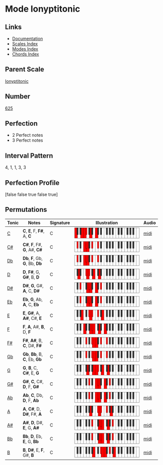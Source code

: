 # Mode Ionyptitonic

## Links

- [Documentation](index.md)
- [Scales Index](Scales.md)
- [Modes Index](Modes.md)
- [Chords Index](Chords.md)

## Parent Scale

[Ionyptitonic](ScaleIonyptitonic.md)

## Number

[625](https://ianring.com/musictheory/scales/625)

## Perfection

- 2 Perfect notes
- 3 Perfect notes

## Interval Pattern

4, 1, 1, 3, 3

## Perfection Profile

[false false true false true]

## Permutations

| Tonic | Notes | Signature | Illustration | Audio |
|-------|-------|-----------|--------------|-------|
| [C](ModeCNaturalIonyptitonic.md) | **C**, **E**, F, **F#**, A, **C** | C | ![CNaturalIonyptitonic](ModeCNaturalIonyptitonic.png) | [midi](https://github.com/edipermadi/music/blob/main/docs/ModeCNaturalIonyptitonic.mid?raw=true) |
| [C#](ModeCSharpIonyptitonic.md) | **C#**, **F**, F#, **G**, A#, **C#** | C | ![CSharpIonyptitonic](ModeCSharpIonyptitonic.png) | [midi](https://github.com/edipermadi/music/blob/main/docs/ModeCSharpIonyptitonic.mid?raw=true) |
| [Db](ModeDFlatIonyptitonic.md) | **Db**, **F**, Gb, **G**, Bb, **Db** | C | ![DFlatIonyptitonic](ModeDFlatIonyptitonic.png) | [midi](https://github.com/edipermadi/music/blob/main/docs/ModeDFlatIonyptitonic.mid?raw=true) |
| [D](ModeDNaturalIonyptitonic.md) | **D**, **F#**, G, **G#**, B, **D** | C | ![DNaturalIonyptitonic](ModeDNaturalIonyptitonic.png) | [midi](https://github.com/edipermadi/music/blob/main/docs/ModeDNaturalIonyptitonic.mid?raw=true) |
| [D#](ModeDSharpIonyptitonic.md) | **D#**, **G**, G#, **A**, C, **D#** | C | ![DSharpIonyptitonic](ModeDSharpIonyptitonic.png) | [midi](https://github.com/edipermadi/music/blob/main/docs/ModeDSharpIonyptitonic.mid?raw=true) |
| [Eb](ModeEFlatIonyptitonic.md) | **Eb**, **G**, Ab, **A**, C, **Eb** | C | ![EFlatIonyptitonic](ModeEFlatIonyptitonic.png) | [midi](https://github.com/edipermadi/music/blob/main/docs/ModeEFlatIonyptitonic.mid?raw=true) |
| [E](ModeENaturalIonyptitonic.md) | **E**, **G#**, A, **A#**, C#, **E** | C | ![ENaturalIonyptitonic](ModeENaturalIonyptitonic.png) | [midi](https://github.com/edipermadi/music/blob/main/docs/ModeENaturalIonyptitonic.mid?raw=true) |
| [F](ModeFNaturalIonyptitonic.md) | **F**, **A**, A#, **B**, D, **F** | C | ![FNaturalIonyptitonic](ModeFNaturalIonyptitonic.png) | [midi](https://github.com/edipermadi/music/blob/main/docs/ModeFNaturalIonyptitonic.mid?raw=true) |
| [F#](ModeFSharpIonyptitonic.md) | **F#**, **A#**, B, **C**, D#, **F#** | C | ![FSharpIonyptitonic](ModeFSharpIonyptitonic.png) | [midi](https://github.com/edipermadi/music/blob/main/docs/ModeFSharpIonyptitonic.mid?raw=true) |
| [Gb](ModeGFlatIonyptitonic.md) | **Gb**, **Bb**, B, **C**, Eb, **Gb** | C | ![GFlatIonyptitonic](ModeGFlatIonyptitonic.png) | [midi](https://github.com/edipermadi/music/blob/main/docs/ModeGFlatIonyptitonic.mid?raw=true) |
| [G](ModeGNaturalIonyptitonic.md) | **G**, **B**, C, **C#**, E, **G** | C | ![GNaturalIonyptitonic](ModeGNaturalIonyptitonic.png) | [midi](https://github.com/edipermadi/music/blob/main/docs/ModeGNaturalIonyptitonic.mid?raw=true) |
| [G#](ModeGSharpIonyptitonic.md) | **G#**, **C**, C#, **D**, F, **G#** | C | ![GSharpIonyptitonic](ModeGSharpIonyptitonic.png) | [midi](https://github.com/edipermadi/music/blob/main/docs/ModeGSharpIonyptitonic.mid?raw=true) |
| [Ab](ModeAFlatIonyptitonic.md) | **Ab**, **C**, Db, **D**, F, **Ab** | C | ![AFlatIonyptitonic](ModeAFlatIonyptitonic.png) | [midi](https://github.com/edipermadi/music/blob/main/docs/ModeAFlatIonyptitonic.mid?raw=true) |
| [A](ModeANaturalIonyptitonic.md) | **A**, **C#**, D, **D#**, F#, **A** | C | ![ANaturalIonyptitonic](ModeANaturalIonyptitonic.png) | [midi](https://github.com/edipermadi/music/blob/main/docs/ModeANaturalIonyptitonic.mid?raw=true) |
| [A#](ModeASharpIonyptitonic.md) | **A#**, **D**, D#, **E**, G, **A#** | C | ![ASharpIonyptitonic](ModeASharpIonyptitonic.png) | [midi](https://github.com/edipermadi/music/blob/main/docs/ModeASharpIonyptitonic.mid?raw=true) |
| [Bb](ModeBFlatIonyptitonic.md) | **Bb**, **D**, Eb, **E**, G, **Bb** | C | ![BFlatIonyptitonic](ModeBFlatIonyptitonic.png) | [midi](https://github.com/edipermadi/music/blob/main/docs/ModeBFlatIonyptitonic.mid?raw=true) |
| [B](ModeBNaturalIonyptitonic.md) | **B**, **D#**, E, **F**, G#, **B** | C | ![BNaturalIonyptitonic](ModeBNaturalIonyptitonic.png) | [midi](https://github.com/edipermadi/music/blob/main/docs/ModeBNaturalIonyptitonic.mid?raw=true) |
